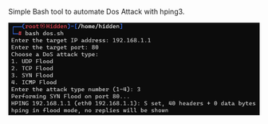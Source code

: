 Simple Bash tool to automate Dos Attack with hping3. 


![alt text](https://github.com/BoutadjineAlaa/DOS/blob/main/dos.png?raw=true)

